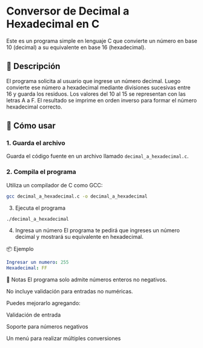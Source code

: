 # Conversor de Decimal a Hexadecimal en C

Este es un programa simple en lenguaje C que convierte un número en base 10 (decimal) a su equivalente en base 16 (hexadecimal).

## 🧠 Descripción

El programa solicita al usuario que ingrese un número decimal. Luego convierte ese número a hexadecimal mediante divisiones sucesivas entre 16 y guarda los residuos. Los valores del 10 al 15 se representan con las letras A a F. El resultado se imprime en orden inverso para formar el número hexadecimal correcto.

## 🚀 Cómo usar

### 1. Guarda el archivo

Guarda el código fuente en un archivo llamado `decimal_a_hexadecimal.c`.

### 2. Compila el programa

Utiliza un compilador de C como GCC:

```bash
gcc decimal_a_hexadecimal.c -o decimal_a_hexadecimal
```
3. Ejecuta el programa

```bash
./decimal_a_hexadecimal
```
4. Ingresa un número
El programa te pedirá que ingreses un número decimal y mostrará su equivalente en hexadecimal.

📦 Ejemplo
```yaml
Ingresar un numero: 255
Hexadecimal: FF
```
📌 Notas
El programa solo admite números enteros no negativos.

No incluye validación para entradas no numéricas.

Puedes mejorarlo agregando:

Validación de entrada

Soporte para números negativos

Un menú para realizar múltiples conversiones

